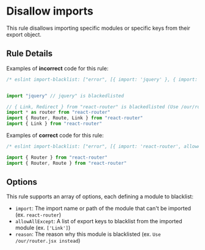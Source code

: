 # Disallow imports

This rule disallows importing specific modules or specific keys from their export object.

## Rule Details

Examples of **incorrect** code for this rule:

```jsx
/* eslint import-blacklist: ["error", [{ import: 'jquery' }, { import: 'react-router', allowAllExcept: ['Link', 'Redirect'], reason: 'Use /our/router.jsx instead' }]] */


import "jquery" // jquery" is blackedlisted

// { Link, Redirect } from "react-router" is blackedlisted (Use /our/router.jsx instead)
import * as router from "react-router"
import { Router, Route, Link } from "react-router"
import { Link } from "react-router"
```

Examples of **correct** code for this rule:

```jsx
/* eslint import-blacklist: ["error", [{ import: 'react-router', allowAllExcept: ['Link', 'Redirect'], reason: 'Use /our/router.jsx instead' }]] */

import { Router } from "react-router"
import { Router, Route } from "react-router"
```

## Options

This rule supports an array of options, each defining a module to blacklist:

- `import`: The import name or path of the module that can't be imported (ex. `react-router`)
- `allowAllExcept`: A list of export keys to blacklist from the imported module (ex. `['Link']`)
- `reason`: The reason why this module is blacklisted (ex. `Use /our/router.jsx instead`)
